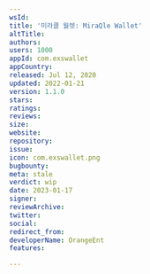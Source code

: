 ```yaml
---
wsId: 
title: '미라클 월렛: MiraQle Wallet'
altTitle: 
authors: 
users: 1000
appId: com.exswallet
appCountry: 
released: Jul 12, 2020
updated: 2022-01-21
version: 1.1.0
stars: 
ratings: 
reviews: 
size: 
website: 
repository: 
issue: 
icon: com.exswallet.png
bugbounty: 
meta: stale
verdict: wip
date: 2023-01-17
signer: 
reviewArchive: 
twitter: 
social: 
redirect_from: 
developerName: OrangeEnt
features: 

---
```



